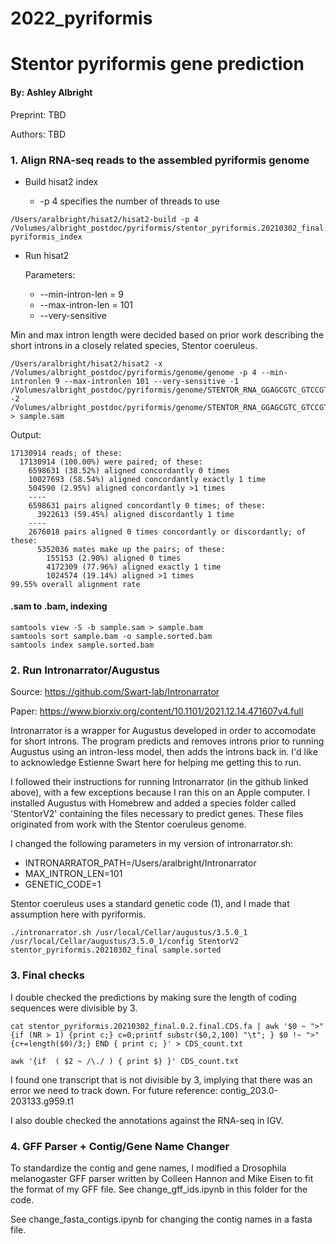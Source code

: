 # 2022_pyriformis

# Stentor pyriformis gene prediction
#### By: Ashley Albright

Preprint: TBD

Authors: TBD


### 1. Align RNA-seq reads to the assembled pyriformis genome

- Build hisat2 index

  -  -p 4 specifies the number of threads to use

```
/Users/aralbright/hisat2/hisat2-build -p 4 /Volumes/albright_postdoc/pyriformis/stentor_pyriformis.20210302_final.fasta
pyriformis_index
```

- Run hisat2

  Parameters:
  - --min-intron-len = 9
  - --max-intron-len = 101
  - --very-sensitive

Min and max intron length were decided based on prior work describing the short introns in a closely related species, Stentor coeruleus.

```
/Users/aralbright/hisat2/hisat2 -x /Volumes/albright_postdoc/pyriformis/genome/genome -p 4 --min-intronlen 9 --max-intronlen 101 --very-sensitive -1 /Volumes/albright_postdoc/pyriformis/genome/STENTOR_RNA_GGAGCGTC_GTCCGTGC_S1_L001_R1_001.fastq.gz -2 /Volumes/albright_postdoc/pyriformis/genome/STENTOR_RNA_GGAGCGTC_GTCCGTGC_S1_L001_R2_001.fastq.gz > sample.sam
```

Output:

```
17130914 reads; of these:
  17130914 (100.00%) were paired; of these:
    6598631 (38.52%) aligned concordantly 0 times
    10027693 (58.54%) aligned concordantly exactly 1 time
    504590 (2.95%) aligned concordantly >1 times
    ----
    6598631 pairs aligned concordantly 0 times; of these:
      3922613 (59.45%) aligned discordantly 1 time
    ----
    2676018 pairs aligned 0 times concordantly or discordantly; of these:
      5352036 mates make up the pairs; of these:
        155153 (2.90%) aligned 0 times
        4172309 (77.96%) aligned exactly 1 time
        1024574 (19.14%) aligned >1 times
99.55% overall alignment rate
```

#### .sam to .bam, indexing
```
samtools view -S -b sample.sam > sample.bam
samtools sort sample.bam -o sample.sorted.bam
samtools index sample.sorted.bam
```

### 2. Run Intronarrator/Augustus


Source: https://github.com/Swart-lab/Intronarrator

Paper: https://www.biorxiv.org/content/10.1101/2021.12.14.471607v4.full

Intronarrator is a wrapper for Augustus developed in order to accomodate for short introns. The program predicts and removes introns prior to running Augustus using an intron-less model, then adds the introns back in. I'd like to acknowledge Estienne Swart here for helping me getting this to run.

I followed their instructions for running Intronarrator (in the github linked above), with a few exceptions because I ran this on an Apple computer. I installed Augustus with Homebrew and added a species folder called 'StentorV2' containing the files necessary to predict genes. These files originated from work with the Stentor coeruleus genome.

I changed the following parameters in my version of intronarrator.sh:

- INTRONARRATOR_PATH=/Users/aralbright/Intronarrator
- MAX_INTRON_LEN=101
- GENETIC_CODE=1

Stentor coeruleus uses a standard genetic code (1), and I made that assumption here with pyriformis.

```
./intronarrator.sh /usr/local/Cellar/augustus/3.5.0_1 /usr/local/Cellar/augustus/3.5.0_1/config StentorV2 stentor_pyriformis.20210302_final sample.sorted
```

### 3. Final checks

I double checked the predictions by making sure the length of coding sequences were divisible by 3.

```
cat stentor_pyriformis.20210302_final.0.2.final.CDS.fa | awk '$0 ~ ">" {if (NR > 1) {print c;} c=0;printf substr($0,2,100) "\t"; } $0 !~ ">" {c+=length($0)/3;} END { print c; }' > CDS_count.txt
```

```
awk '{if  ( $2 ~ /\./ ) { print $} }' CDS_count.txt
```

I found one transcript that is not divisible by 3, implying that there was an error we need to track down. For future reference: contig_203.0-203133.g959.t1

I also double checked the annotations against the RNA-seq in IGV. 

### 4. GFF Parser + Contig/Gene Name Changer 

To standardize the contig and gene names, I modified a Drosophila melanogaster GFF parser written by Colleen Hannon and Mike Eisen to fit the format of my GFF file. See change_gff_ids.ipynb in this folder for the code. 

See change_fasta_contigs.ipynb for changing the contig names in a fasta file. 






